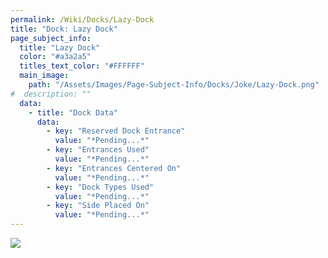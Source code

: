```yaml
---
permalink: /Wiki/Docks/Lazy-Dock
title: "Dock: Lazy Dock"
page_subject_info:
  title: "Lazy Dock"
  color: "#a3a2a5"
  titles_text_color: "#FFFFFF"
  main_image:
    path: "/Assets/Images/Page-Subject-Info/Docks/Joke/Lazy-Dock.png"
#  description: ""
  data:
    - title: "Dock Data"
      data:
        - key: "Reserved Dock Entrance"
          value: "*Pending...*"
        - key: "Entrances Used"
          value: "*Pending...*"
        - key: "Entrances Centered On"
          value: "*Pending...*"
        - key: "Dock Types Used"
          value: "*Pending...*"
        - key: "Side Placed On"
          value: "*Pending...*"
---
```




![](/RBAP-Wiki/Assets/Images/Docks/Joke/Lazy-Dock.png)